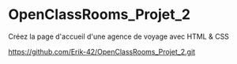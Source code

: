 # OpenClassRooms_Projet_2
Créez la page d'accueil d'une agence de voyage avec HTML & CSS

https://github.com/Erik-42/OpenClassRooms_Projet_2.git